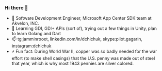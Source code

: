 ### Hi there 👋

- 🔭 Software Development Engineer, Microsoft App Center SDK team at Akvelon, INC.
- 🌱 Learning GDI, GDI+ APIs (sort of), trying out a few things in Unity, plan to learn Golang and Dart
- 📫 tg:jamminrooot, linkedin.com/in/dchichuk, skype:pilot.gagarin, instagram:dchichuk
- ⚡ Fun fact: During World War II, copper was so badly needed for the war effort (to make shell casings) that the U.S. penny was made out of steel that year, which is why most 1943 pennies are silver colored. 
